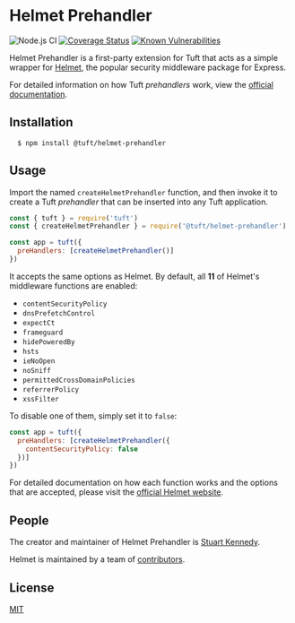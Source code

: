 # Helmet Prehandler

![Node.js CI](https://github.com/tuftjs/helmet-prehandler/workflows/Node.js%20CI/badge.svg)
[![Coverage Status](https://coveralls.io/repos/github/tuftjs/helmet-prehandler/badge.svg)](https://coveralls.io/github/tuftjs/helmet-prehandler)
[![Known Vulnerabilities](https://snyk.io/test/github/tuftjs/helmet-prehandler/badge.svg?targetFile=package.json)](https://snyk.io/test/github/tuftjs/helmet-prehandler?targetFile=package.json)

Helmet Prehandler is a first-party extension for Tuft that acts as a simple wrapper for [Helmet](https://helmetjs.github.io/), the popular security middleware package for Express.

For detailed information on how Tuft *prehandlers* work, view the [official documentation](https://www.tuft.dev/docs/extensions/#pre-handlers).

## Installation
```
  $ npm install @tuft/helmet-prehandler
```

## Usage

Import the named `createHelmetPrehandler` function, and then invoke it to create a Tuft *prehandler* that can be inserted into any Tuft application.

```js
const { tuft } = require('tuft')
const { createHelmetPrehandler } = require('@tuft/helmet-prehandler')

const app = tuft({
  preHandlers: [createHelmetPrehandler()]
})
```

It accepts the same options as Helmet. By default, all **11** of Helmet's middleware functions are enabled:

* `contentSecurityPolicy`
* `dnsPrefetchControl`
* `expectCt`
* `frameguard`
* `hidePoweredBy`
* `hsts`
* `ieNoOpen`
* `noSniff`
* `permittedCrossDomainPolicies`
* `referrerPolicy`
* `xssFilter`

To disable one of them, simply set it to `false`:

```js
const app = tuft({
  preHandlers: [createHelmetPrehandler({
    contentSecurityPolicy: false
  })]
})
```

For detailed documentation on how each function works and the options that are accepted, please visit the [official Helmet website](https://helmetjs.github.io/).

## People
The creator and maintainer of Helmet Prehandler is [Stuart Kennedy](https://github.com/rav2040).

Helmet is maintained by a team of [contributors](https://helmetjs.github.io/contributors/).

## License
[MIT](https://github.com/tuftjs/ejs-responder/blob/master/LICENSE)
